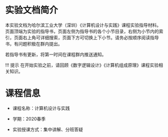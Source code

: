 # 实验文档简介

本实验文档为哈尔滨工业大学（深圳）《计算机设计与实践》课程实验指导材料。页面顶端为实验的指导书，页面左侧为指导书的各个小节目录，右侧为小节内的索引，页面右上角可详细搜索，页面下方可切换上下小节。请务必按顺序阅读指导书，有问题积极在群内提出。

若指导书有更新，将第一时间在课程群内推送通知。

!!! 提示
    在开始实验之前，请回顾《数字逻辑设计》《计算机组成原理》课程实验相关知识。


# 课程信息

- 课程名称：计算机设计与实践

- 学期：2020春季

- 实验授课方式：集中讲解、分班答疑

